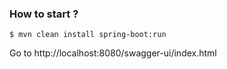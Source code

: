 ### How to start ?

    $ mvn clean install spring-boot:run

Go to http://localhost:8080/swagger-ui/index.html 